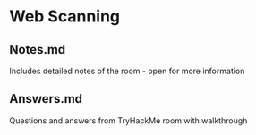 # Web Scanning

## Notes.md

Includes detailed notes of the room - open for more information

## Answers.md

Questions and answers from TryHackMe room with walkthrough
